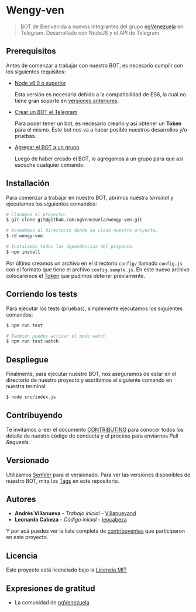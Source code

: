 # Wengy-ven

> BOT de Bienvenida a nuevos integrantes del grupo [ngVenezuela](https://t.me/ngvenezuela)
en Telegram. Desarrollado con NodeJS y el API de Telegram.

## Prerequisitos

Antes de comenzar a trabajar con nuestro BOT, es necesario cumplir con los siguientes requisitos:

- [Node v6.0 o superior](https://nodejs.org/en/)

  Esta versión es necesaria debido a la compatibilidad de ES6, la cual no tiene gran soporte en [versiones anteriores](http://node.green/).

- [Crear un BOT el Telegram](https://core.telegram.org/bots#3-how-do-i-create-a-bot)

  Para poder tener un bot, es necesario crearlo y así obtener un **Token** para el mismo. Este bot nos va a hacer posible nuestros desarrollos y/o pruebas.

- [Agregar el BOT a un grupo](https://raw.githubusercontent.com/ngVenezuela/wengy-ven/master/images/add-bot-to-group.jpg)

  Luego de haber creado el BOT, lo agregamos a un grupo para que así escuche cualquier comando.


## Installación

Para comenzar a trabajar en nuestro BOT, abrimos nuestra _terminal_ y ejecutamos los siguientes comandos:

```bash
# Clonamos el proyecto.
$ git clone git@github.com:ngVenezuela/wengy-ven.git

# Accedemos al directorio donde se clonó nuestro proyecto.
$ cd wengy-ven

# Instalamos todas las dependencias del proyecto.
$ npm install
```

Por último creamos un archivo en el directorio `config/` llamado `config.js` con el formato
que tiene el archivo `config.sample.js`. En este nuevo archivo colocaremos el [Token](https://core.telegram.org/bots#3-how-do-i-create-a-bot) que
pudimos obtener previamente.

## Corriendo los tests

Para ejecutar los tests (pruebas), simplemente ejecutamos los siguientes comandos:

```bash
$ npm run test

# También puedes activar el modo watch
$ npm run test:watch
```

## Despliegue

Finalmente, para ejecutar nuestro BOT, nos aseguramos de estar en el directorio de nuestro proyecto y escribimos el siguiente comando en nuestra terminal:

```bash
$ node src/index.js
```

## Contribuyendo

Te invitamos a leer el documento [CONTRIBUTING](.github/CONTRIBUTING.md) para conocer todos los detalle de nuestro código de conducta y el proceso para enviarnos _Pull Requests_.

## Versionado

Utilizamos [SemVer](http://semver.org/) para el versionado. Para ver las versiones disponibles de nuestro BOT, mira los [Tags](https://github.com/ngVenezuela/wengy-ven/tags) en este repositorio.

## Autores

* **Andrés Villanueva** - *Trabajo inicial* - [Villanuevand](https://github.com/Villanuevand)
* **Leonardo Cabeza** - *Código inicial* - [leocabeza](https://github.com/leocabeza)

Y por acá puedes ver la lista completa de [contribuyentes](https://github.com/ngVenezuela/wengy-ven/graphs/contributors) que participaron en este proyecto.

## Licencia

Este proyecto está licenciado bajo la [Licencia MIT](https://github.com/ngVenezuela/wengy-ven/blob/master/LICENSE)

## Expresiones de gratitud

* La comunidad de [ngVenezuela](https://github.com/orgs/ngVenezuela/people)
